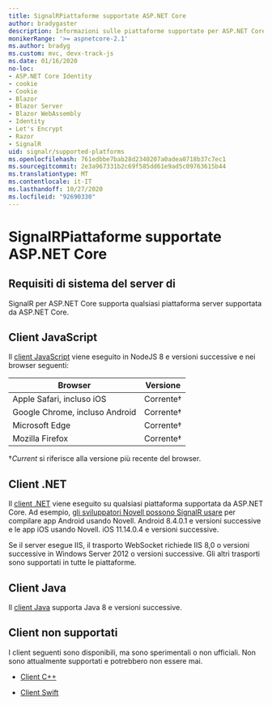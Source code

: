 ```yaml
---
title: SignalRPiattaforme supportate ASP.NET Core
author: bradygaster
description: Informazioni sulle piattaforme supportate per ASP.NET Core SignalR .
monikerRange: '>= aspnetcore-2.1'
ms.author: bradyg
ms.custom: mvc, devx-track-js
ms.date: 01/16/2020
no-loc:
- ASP.NET Core Identity
- cookie
- Cookie
- Blazor
- Blazor Server
- Blazor WebAssembly
- Identity
- Let's Encrypt
- Razor
- SignalR
uid: signalr/supported-platforms
ms.openlocfilehash: 761edbbe7bab28d2340207a0adea0718b37c7ec1
ms.sourcegitcommit: 2e3a967331b2c69f585dd61e9ad5c09763615b44
ms.translationtype: MT
ms.contentlocale: it-IT
ms.lasthandoff: 10/27/2020
ms.locfileid: "92690330"
---
```

# <a name="aspnet-core-no-locsignalr-supported-platforms"></a>SignalRPiattaforme supportate ASP.NET Core

## <a name="server-system-requirements"></a>Requisiti di sistema del server di

SignalR per ASP.NET Core supporta qualsiasi piattaforma server supportata da ASP.NET Core.

## <a name="javascript-client"></a>Client JavaScript

Il [client JavaScript](xref:signalr/javascript-client) viene eseguito in NodeJS 8 e versioni successive e nei browser seguenti:

| Browser                          | Versione         |
| -------------------------------- | --------------- |
| Apple Safari, incluso iOS      | Corrente&dagger; |
| Google Chrome, incluso Android | Corrente&dagger; |
| Microsoft Edge                   | Corrente&dagger; |
| Mozilla Firefox                  | Corrente&dagger; |

&dagger;*Current* si riferisce alla versione più recente del browser.

## <a name="net-client"></a>Client .NET

Il [client .NET](xref:signalr/dotnet-client) viene eseguito su qualsiasi piattaforma supportata da ASP.NET Core. Ad esempio, [gli sviluppatori Novell possono SignalR usare](https://github.com/aspnet/Announcements/issues/305) per compilare app Android usando Novell. Android 8.4.0.1 e versioni successive e le app iOS usando Novell. iOS 11.14.0.4 e versioni successive.

Se il server esegue IIS, il trasporto WebSocket richiede IIS 8,0 o versioni successive in Windows Server 2012 o versioni successive. Gli altri trasporti sono supportati in tutte le piattaforme.

## <a name="java-client"></a>Client Java

Il [client Java](xref:signalr/java-client) supporta Java 8 e versioni successive.

## <a name="unsupported-clients"></a>Client non supportati

I client seguenti sono disponibili, ma sono sperimentali o non ufficiali. Non sono attualmente supportati e potrebbero non essere mai.

* [Client C++](https://github.com/aspnet/SignalR-Client-Cpp)

* [Client Swift](https://github.com/moozzyk/SignalR-Client-Swift)
